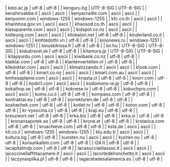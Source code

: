 | keio.ac.jp | utf-8 | utf-8 |
| kenguru.bg | UTF-8-SIG | UTF-8-SIG |
| kenshiroabbe.it | ascii | ascii |
| kenyacradle.com | ascii | ascii |
| kenyonim.com | windows-1255 | windows-1255 |
| kfc.co.th | ascii | ascii |
| khanhhoa.gov.vn | ascii | ascii |
| khaosod.co.th | ascii | ascii |
| kiasuparents.com | ascii | ascii |
| kidspot.co.nz | ascii | ascii |
| kidteung.com | ascii | ascii |
| kilokalori.net | utf-8 | utf-8 |
| kinderland.co.il | ascii | ascii |
| kinhtedothi.vn | utf-8 | utf-8 |
| kinonews.ru | windows-1251 | windows-1251 |
| kinuskikissa.fi | utf-8 | utf-8 |
| kir.hu | UTF-8-SIG | UTF-8-SIG |
| kiskatravel.sk | utf-8 | utf-8 |
| kitamura.jp | UTF-8-SIG | UTF-8-SIG |
| kitapyurdu.com | ascii | ascii |
| kiwibank.co.nz | utf-8 | utf-8 |
| klaiklai.com | utf-8 | utf-8 |
| klantenvertellen.nl | utf-8 | utf-8 |
| klikdokter.com | ascii | ascii |
| klimatizzando.it | ascii | ascii |
| klook.com | utf-8 | utf-8 |
| kmart.co.nz | ascii | ascii |
| kmart.com.au | ascii | ascii |
| kmhesaplama.com | ascii | ascii |
| knasta.cl | utf-8 | utf-8 |
| knorr.com | utf-8 | utf-8 |
| kodin1.com | ascii | ascii |
| kodomono-ie.jp | utf-8 | utf-8 |
| kokaihop.se | utf-8 | utf-8 |
| koknese.lv | utf-8 | utf-8 |
| kokuchpro.com | ascii | ascii |
| komo.co.il | utf-8 | utf-8 |
| kompass.com | utf-8 | utf-8 |
| kontraktai.eu | utf-8 | utf-8 |
| korrekturen.de | utf-8 | utf-8 |
| koshachek.com | utf-8 | utf-8 |
| kotlet.tv | utf-8 | utf-8 |
| koton.com | utf-8 | utf-8 |
| kr-vysocina.cz | utf-8 | utf-8 |
| kraji.eu | utf-8 | utf-8 |
| kreuzwort.net | utf-8 | utf-8 |
| krka.biz | utf-8 | utf-8 |
| krka.si | utf-8 | utf-8 |
| kronansapotek.se | utf-8 | utf-8 |
| krone.at | utf-8 | utf-8 |
| krstarica.com | utf-8 | utf-8 |
| kruachieve.com | utf-8 | utf-8 |
| ksta.de | ascii | ascii |
| ktl.co.il | windows-1255 | windows-1255 |
| ktu.edu.tr | ascii | ascii |
| kultura.bg | utf-8 | utf-8 |
| kunsten.nu | ascii | ascii |
| kuriren.nu | utf-8 | utf-8 |
| kursunkalem.com | utf-8 | utf-8 |
| l24.lt | utf-8 | utf-8 |
| lacapitalmdp.com | utf-8 | utf-8 |
| lacasucciadiassisi.it | ascii | ascii |
| lacoccinellaffittacamere.it | ascii | ascii |
| lacortedelronchetto.it | ascii | ascii |
| laczynaspilka.pl | utf-8 | utf-8 |
| lagacetadesalamanca.es | utf-8 | utf-8 |
